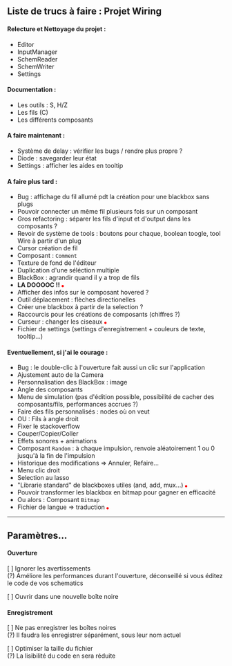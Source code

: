 ## Liste de trucs à faire : Projet Wiring


#### Relecture et Nettoyage du projet :
* Editor
* InputManager
* SchemReader
* SchemWriter
* Settings

#### Documentation :
* Les outils : S, H/Z
* Les fils (C)
* Les différents composants

#### A faire maintenant :
* Système de delay : vérifier les bugs / rendre plus propre ?
* Diode : savegarder leur état
* Settings : afficher les aides en tooltip

#### A faire plus tard :
* Bug : affichage du fil allumé pdt la création pour une blackbox sans plugs
* Pouvoir connecter un même fil plusieurs fois sur un composant
* Gros refactoring : séparer les fils d'input et d'output dans les composants ?
* Revoir de système de tools : boutons pour chaque, boolean toogle, tool Wire à partir d'un plug
* Cursor création de fil
* Composant : `Comment`
* Texture de fond de l'éditeur
* Duplication d'une séléction multiple
* BlackBox : agrandir quand il y a trop de fils
* **LA DOOOOC !!** ![Red](Wiring/Content/WireNodeOn.png)
* Afficher des infos sur le composant hovered ?
* Outil déplacement : flèches directionelles
* Créer une blackbox à partir de la selection ?
* Raccourcis pour les créations de composants (chiffres ?)
* Curseur : changer les ciseaux ![Red](Wiring/Content/WireNodeOn.png)
* Fichier de settings (settings d'enregistrement + couleurs de texte, tooltip...)

#### Eventuellement, si j'ai le courage :
* Bug : le double-clic à l'ouverture fait aussi un clic sur l'application
* Ajustement auto de la Camera
* Personnalisation des BlackBox : image
* Angle des composants
* Menu de simulation (pas d'édition possible, possibilité de cacher des composants/fils, performances accrues ?)
* Faire des fils personnalisés : nodes où on veut
* OU : Fils à angle droit
* Fixer le stackoverflow
* Couper/Copier/Coller
* Effets sonores + animations
* Composant `Random` : à chaque impulsion, renvoie  aléatoirement 1 ou 0 jusqu'à la fin de l'impulsion
* Historique des modifications => Annuler, Refaire...
* Menu clic droit
* Selection au lasso
* "Librarie standard" de blackboxes utiles (and, add, mux...) ![Red](Wiring/Content/WireNodeOn.png)
* Pouvoir transformer les blackbox en bitmap pour gagner en efficacité
* Ou alors : Composant `Bitmap`
* Fichier de langue => traduction ![Red](Wiring/Content/WireNodeOn.png)

---

## Paramètres...

#### Ouverture

[ ] Ignorer les avertissements<br/>
(?) Améliore les performances durant l'ouverture, déconseillé si vous éditez le code de vos schematics

[ ] Ouvrir dans une nouvelle boîte noire

#### Enregistrement

[ ] Ne pas enregistrer les boîtes noires <br/>
(?) Il faudra les enregistrer séparément, sous leur nom actuel

[ ] Optimiser la taille du fichier<br/>
(?) La lisibilité du code en sera réduite

